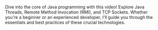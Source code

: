 Dive into the core of Java programming with this video! Explore Java Threads, Remote Method Invocation (RMI), and TCP Sockets. Whether you're a beginner or an experienced developer, I'll guide you through the essentials and best practices of these crucial technologies.
